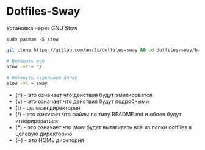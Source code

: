 # Dotfiles-Sway
Установка через GNU Stow
```
sudo pacman -S stow
```
```bash
git clone https://gitlab.com/anz1x/dotfiles-sway && cd dotfiles-sway/base
```
```bash
# Вытащить всё
stow -vt ~ */
```
```bash
# Вытянуть отдельную папку
stow -vt ~ sway
```

* (n) - это означает что действия будут эмитироватся
* (v) - это означает что действия будут подробными
* (t) - целевая директория
* (/) - это означает что файлы по типу README.md и обоев будут игнорироваться
* (*) - это означает что stow будет вытягивать всё из папки dotfiles в целевую директорию
* (~) - это HOME диретория
